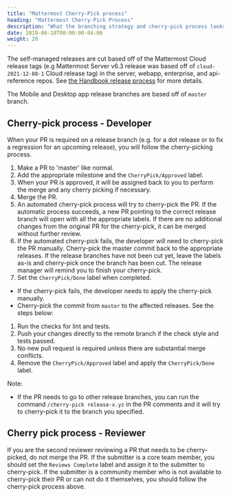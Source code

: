 ```yaml
---
title: "Mattermost Cherry-Pick process"
heading: "Mattermost Cherry-Pick Process"
description: "What the branching strategy and cherry-pick process looks like."
date: 2019-06-18T00:00:00-04:00
weight: 20
---
```


The self-managed releases are cut based off of the Mattermost Cloud release tags (e.g Mattermost Server v6.3 release was based off of ``cloud-2021-12-08-1`` Cloud release tag) in the server, webapp, enterprise, and api-reference repos. See [the Handbook release process](https://handbook.mattermost.com/operations/research-and-development/product/release-process/release-overview#cloud-release-branch-processes) for more details.

The Mobile and Desktop app release branches are based off of ``master`` branch.

## Cherry-pick process - Developer

When your PR is required on a release branch (e.g. for a dot release or to fix a regression for an upcoming release), you will follow the cherry-picking process.

1. Make a PR to 'master' like normal.
1. Add the appropriate milestone and the `CherryPick/Approved` label.
1. When your PR is approved, it will be assigned back to you to perform the merge and any cherry picking if necessary.
1. Merge the PR.
1. An automated cherry-pick process will try to cherry-pick the PR. If the automatic process succeeds, a new PR pointing to the correct release branch will open with all the appropriate labels. If there are no additional changes from the original PR for the cherry-pick, it can be merged without further review.
1. If the automated cherry-pick fails, the developer will need to cherry-pick the PR manually. Cherry-pick the master commit back to the appropriate releases. If the release branches have not been cut yet, leave the labels as-is and cherry-pick once the branch has been cut. The release manager will remind you to finish your cherry-pick.
1. Set the `CherryPick/Done` label when completed.

* If the cherry-pick fails, the developer needs to apply the cherry-pick manually.
* Cherry-pick the commit from `master` to the affected releases. See the steps below:
1. Run the checks for lint and tests.
1. Push your changes directly to the remote branch if the check style and tests passed.
1. No new pull request is required unless there are substantial merge conflicts.
1. Remove the `CherryPick/Approved` label and apply the `CherryPick/Done` label.

Note:
  - If the PR needs to go to other release branches, you can run the command `/cherry-pick release-x.yz` in the PR comments and it will try to cherry-pick it to the branch you specified.

## Cherry pick process - Reviewer

If you are the second reviewer reviewing a PR that needs to be cherry-picked, do not merge the PR. If the submitter is a core team member, you should set the `Reviews Complete` label and assign it to the submitter to cherry-pick. If the submitter is a community member who is not available to cherry-pick their PR or can not do it themselves, you should follow the cherry-pick process above.

